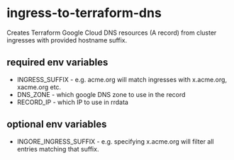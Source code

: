 # ingress-to-terraform-dns

Creates Terraform Google Cloud DNS resources (A record) from cluster ingresses with provided hostname suffix.

## required env variables

- INGRESS_SUFFIX - e.g. acme.org will match ingresses with x.acme.org, xacme.org etc.
- DNS_ZONE - which google DNS zone to use in the record
- RECORD_IP - which IP to use in rrdata 

## optional env variables 

- INGORE_INGRESS_SUFFIX - e.g. specifying x.acme.org will filter all entries matching that suffix.

